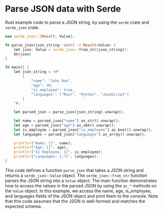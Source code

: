 # Parse JSON data with Serde

Rust example code to parse a JSON string, by using the `serde` crate and `serde_json` crate.

```rust
use serde_json::{Result, Value};

fn parse_json(json_string: &str) -> Result<Value> {
    let json: Value = serde_json::from_str(json_string)?;
    Ok(json)
}

fn main() {
    let json_string = r#"
        {
            "name": "John Doe",
            "age": 30,
            "is_employee": true,
            "languages": ["Rust", "Python", "JavaScript"]
        }
    "#;

    let parsed_json = parse_json(json_string).unwrap();

    let name = parsed_json["name"].as_str().unwrap();
    let age = parsed_json["age"].as_u64().unwrap();
    let is_employee = parsed_json["is_employee"].as_bool().unwrap();
    let languages = parsed_json["languages"].as_array().unwrap();

    println!("Name: {}", name);
    println!("Age: {}", age);
    println!("Is Employee: {}", is_employee);
    println!("Languages: {:?}", languages);
}
```

This code defines a function `parse_json` that takes a JSON string and returns a `serde_json::Value` object. The `serde_json::from_str` function parses the JSON string into a `Value` object. The main function demonstrates how to access the values in the parsed JSON by using the `as_*` methods on the `Value` object. In this example, we access the name, age, is_employee, and languages fields of the JSON object and print them to the console. Note that this code assumes that the JSON is well-formed and matches the expected schema.
